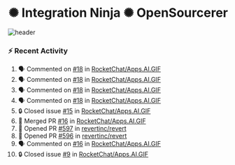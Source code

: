  
<h1 align="center">✺ Integration Ninja ✺ OpenSourcerer</h1>

![header](https://github.com/Nabhag8848/Nabhag8848/assets/65061890/3ecbdaa2-ea2a-4413-a40a-87945f5fb05a)

### :zap: Recent Activity

<!--START_SECTION:activity-->
1. 🗣 Commented on [#18](https://github.com/RocketChat/Apps.AI.GIF/pull/18#issuecomment-2253857026) in [RocketChat/Apps.AI.GIF](https://github.com/RocketChat/Apps.AI.GIF)
2. 🗣 Commented on [#18](https://github.com/RocketChat/Apps.AI.GIF/pull/18#issuecomment-2250223211) in [RocketChat/Apps.AI.GIF](https://github.com/RocketChat/Apps.AI.GIF)
3. 🗣 Commented on [#18](https://github.com/RocketChat/Apps.AI.GIF/pull/18#issuecomment-2249576902) in [RocketChat/Apps.AI.GIF](https://github.com/RocketChat/Apps.AI.GIF)
4. 🗣 Commented on [#18](https://github.com/RocketChat/Apps.AI.GIF/pull/18#issuecomment-2247754736) in [RocketChat/Apps.AI.GIF](https://github.com/RocketChat/Apps.AI.GIF)
5. 🔒 Closed issue [#15](https://github.com/RocketChat/Apps.AI.GIF/issues/15) in [RocketChat/Apps.AI.GIF](https://github.com/RocketChat/Apps.AI.GIF)
6. 🎉 Merged PR [#16](https://github.com/RocketChat/Apps.AI.GIF/pull/16) in [RocketChat/Apps.AI.GIF](https://github.com/RocketChat/Apps.AI.GIF)
7. 💪 Opened PR [#597](https://github.com/revertinc/revert/pull/597) in [revertinc/revert](https://github.com/revertinc/revert)
8. 💪 Opened PR [#596](https://github.com/revertinc/revert/pull/596) in [revertinc/revert](https://github.com/revertinc/revert)
9. 🗣 Commented on [#16](https://github.com/RocketChat/Apps.AI.GIF/pull/16#issuecomment-2241532894) in [RocketChat/Apps.AI.GIF](https://github.com/RocketChat/Apps.AI.GIF)
10. 🔒 Closed issue [#9](https://github.com/RocketChat/Apps.AI.GIF/issues/9) in [RocketChat/Apps.AI.GIF](https://github.com/RocketChat/Apps.AI.GIF)
<!--END_SECTION:activity-->

  



